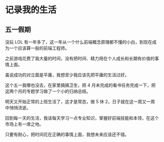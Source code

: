 # 记录我的生活

## 五一假期

没玩 LOL 有一年多了，这一年从一个什么前端概念原理都不懂的小白，到现在成为一个应该算一般的前端工程师。

之前游戏花费了我大量的时间，没有把时间、精力用在个人成长和长期有价值的事情上面。

虽说成功的对立面是平庸，我想至少我应该先把平庸的生活过好。

这个五一我哪也没去，在家里搞搞卫生，把 4 月未完成的看书任务完成一下，把这两个月的专题学习做了一个小的归纳总结。

明天又开始正常的上班生活了，这才是常态，做 5 休 2，日子就在这一周又一周中悄悄流逝。

回到每一天的生活，我该每天学习一点专业知识，掌握好前端技能和本领，在这个市场上有一席之地。

只要有耐心，把时间花在正确的事情上面，我想未来应该还不错。
